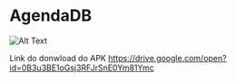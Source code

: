 # AgendaDB
![Alt Text](https://github.com/orck10/AgendaDB/blob/master/Main.jpg)



Link do donwload do APK
https://drive.google.com/open?id=0B3u3BE1oGsj3RFJrSnE0Ym81Ymc
